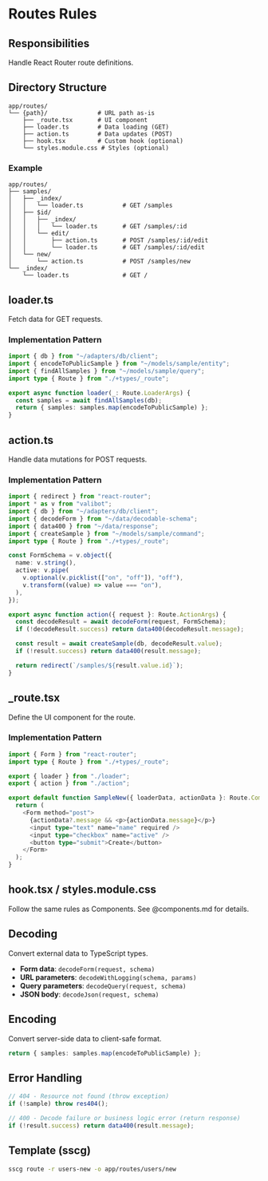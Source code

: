 # Routes Rules

## Responsibilities

Handle React Router route definitions.

## Directory Structure

```
app/routes/
└── {path}/              # URL path as-is
    ├── _route.tsx       # UI component
    ├── loader.ts        # Data loading (GET)
    ├── action.ts        # Data updates (POST)
    ├── hook.tsx         # Custom hook (optional)
    └── styles.module.css # Styles (optional)
```

### Example
```
app/routes/
├── samples/
│   ├── _index/
│   │   └── loader.ts           # GET /samples
│   ├── $id/
│   │   ├── _index/
│   │   │   └── loader.ts       # GET /samples/:id
│   │   └── edit/
│   │       ├── action.ts       # POST /samples/:id/edit
│   │       └── loader.ts       # GET /samples/:id/edit
│   └── new/
│       └── action.ts           # POST /samples/new
└── _index/
    └── loader.ts               # GET /
```

## loader.ts

Fetch data for GET requests.

### Implementation Pattern

```typescript
import { db } from "~/adapters/db/client";
import { encodeToPublicSample } from "~/models/sample/entity";
import { findAllSamples } from "~/models/sample/query";
import type { Route } from "./+types/_route";

export async function loader(_: Route.LoaderArgs) {
  const samples = await findAllSamples(db);
  return { samples: samples.map(encodeToPublicSample) };
}
```

## action.ts

Handle data mutations for POST requests.

### Implementation Pattern

```typescript
import { redirect } from "react-router";
import * as v from "valibot";
import { db } from "~/adapters/db/client";
import { decodeForm } from "~/data/decodable-schema";
import { data400 } from "~/data/response";
import { createSample } from "~/models/sample/command";
import type { Route } from "./+types/_route";

const FormSchema = v.object({
  name: v.string(),
  active: v.pipe(
    v.optional(v.picklist(["on", "off"]), "off"),
    v.transform((value) => value === "on"),
  ),
});

export async function action({ request }: Route.ActionArgs) {
  const decodeResult = await decodeForm(request, FormSchema);
  if (!decodeResult.success) return data400(decodeResult.message);

  const result = await createSample(db, decodeResult.value);
  if (!result.success) return data400(result.message);

  return redirect(`/samples/${result.value.id}`);
}
```

## _route.tsx

Define the UI component for the route.

### Implementation Pattern

```typescript
import { Form } from "react-router";
import type { Route } from "./+types/_route";

export { loader } from "./loader";
export { action } from "./action";

export default function SampleNew({ loaderData, actionData }: Route.ComponentProps) {
  return (
    <Form method="post">
      {actionData?.message && <p>{actionData.message}</p>}
      <input type="text" name="name" required />
      <input type="checkbox" name="active" />
      <button type="submit">Create</button>
    </Form>
  );
}
```

## hook.tsx / styles.module.css

Follow the same rules as Components. See @components.md for details.

## Decoding

Convert external data to TypeScript types.

- **Form data**: `decodeForm(request, schema)`
- **URL parameters**: `decodeWithLogging(schema, params)`
- **Query parameters**: `decodeQuery(request, schema)`
- **JSON body**: `decodeJson(request, schema)`

## Encoding

Convert server-side data to client-safe format.

```typescript
return { samples: samples.map(encodeToPublicSample) };
```

## Error Handling

```typescript
// 404 - Resource not found (throw exception)
if (!sample) throw res404();

// 400 - Decode failure or business logic error (return response)
if (!result.success) return data400(result.message);
```

## Template (sscg)

```bash
sscg route -r users-new -o app/routes/users/new
```
